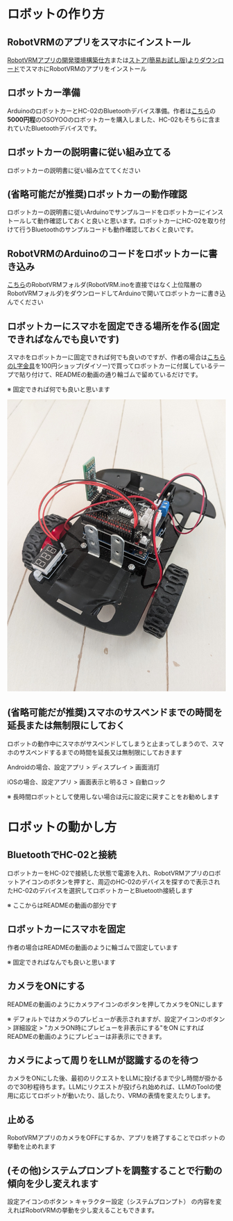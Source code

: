 # ロボットの作り方

## RobotVRMのアプリをスマホにインストール

[RobotVRMアプリの開発環境構築仕方](./development.md)または[ストア(簡易お試し版)よりダウンロード](../README.md#簡易お試し用iosandroid)でスマホにRobotVRMのアプリをインストール

## ロボットカー準備

ArduinoのロボットカーとHC-02のBluetoothデバイス準備。作者は[こちら](https://osoyoo.com/ja/2020/05/22/osoyoo-model-3-v2-0-robot-learning-kit/)の**5000円程**のOSOYOOのロボットカーを購入しました、HC-02もそちらに含まれていたBluetoothデバイスです。

## ロボットカーの説明書に従い組み立てる

ロボットカーの説明書に従い組み立ててください

## (省略可能だが推奨)ロボットカーの動作確認

ロボットカーの説明書に従いArduinoでサンプルコードをロボットカーにインストールして動作確認しておくと良いと思います。ロボットカーにHC-02を取り付けて行うBluetoothのサンプルコードも動作確認しておくと良いです。

## RobotVRMのArduinoのコードをロボットカーに書き込み

[こちら](../Arduino)のRobotVRMフォルダ(RobotVRM.inoを直接ではなく上位階層のRobotVRMフォルダ)をダウンロードしてArduinoで開いてロボットカーに書き込んでください

## ロボットカーにスマホを固定できる場所を作る(固定できればなんでも良いです)

スマホをロボットカーに固定できれば何でも良いのですが、作者の場合は[こちらのL字金具](https://watts-online.jp/products/17539?srsltid=AfmBOorxREF7DXRADdJxEtMRO_0XfOGa0fC-jbt4V3DFVtg1LPHPnbcg)を100円ショップ(ダイソー)で買ってロボットカーに付属しているテープで貼り付けて、READMEの動画の通り輪ゴムで留めているだけです。

※ 固定できれば何でも良いと思います

![L字金具をテープで付けたロボットカー](./robot_car_with_smartphone_fixture.jpg)

## (省略可能だが推奨)スマホのサスペンドまでの時間を延長または無制限にしておく

ロボットの動作中にスマホがサスペンドしてしまうと止まってしまうので、スマホのサスペンドするまでの時間を延長又は無制限にしておきます

Androidの場合、設定アプリ > ディスプレイ > 画面消灯

iOSの場合、設定アプリ > 画面表示と明るさ > 自動ロック

※ 長時間ロボットとして使用しない場合は元に設定に戻すことをお勧めします

# ロボットの動かし方

## BluetoothでHC-02と接続

ロボットカーをHC-02で接続した状態で電源を入れ、RobotVRMアプリのロボットアイコンのボタンを押すと、周辺のHC-02のデバイスを探すので表示されたHC-02のデバイスを選択してロボットカーとBluetooth接続します

※ ここからはREADMEの動画の部分です

## ロボットカーにスマホを固定

作者の場合はREADMEの動画のように輪ゴムで固定しています

※ 固定できればなんでも良いと思います

## カメラをONにする

READMEの動画のようにカメラアイコンのボタンを押してカメラをONにします

※ デフォルトではカメラのプレビューが表示されますが、設定アイコンのボタン > 詳細設定 > "カメラON時にプレビューを非表示にする"をON にすればREADMEの動画のようにプレビューは非表示にできます。

## カメラによって周りをLLMが認識するのを待つ

カメラをONにした後、最初のリクエストをLLMに投げるまで少し時間が掛かるので30秒程待ちます。LLMにリクエストが投げられ始めれば、LLMのToolの使用に応じてロボットが動いたり、話したり、VRMの表情を変えたりします。

## 止める

RobotVRMアプリのカメラをOFFにするか、アプリを終了することでロボットの挙動を止めれます

## (その他)システムプロンプトを調整することで行動の傾向を少し変えれます

設定アイコンのボタン > キャラクター設定（システムプロンプト） の内容を変えればRobotVRMの挙動を少し変えることもできます。
